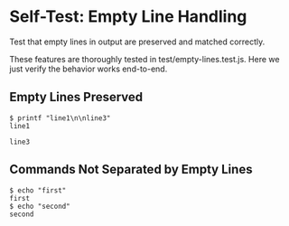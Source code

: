 # Self-Test: Empty Line Handling

Test that empty lines in output are preserved and matched correctly.

These features are thoroughly tested in test/empty-lines.test.js.
Here we just verify the behavior works end-to-end.

## Empty Lines Preserved

```console
$ printf "line1\n\nline3"
line1

line3
```

## Commands Not Separated by Empty Lines

```console
$ echo "first"
first
$ echo "second"
second
```
